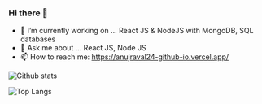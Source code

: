 ### Hi there 👋

<!--
**Anujraval24/anujraval24** is a ✨ _special_ ✨ repository because its `README.md` (this file) appears on your GitHub profile. -->

- 🔭 I’m currently working on ... React JS & NodeJS with MongoDB, SQL databases
- 💬 Ask me about ... React JS, Node JS
- 📫 How to reach me: https://anujraval24-github-io.vercel.app/

![Github stats](https://github-readme-stats.vercel.app/api?username=anujraval24&theme=nord&show_icons=true&count_private=true)

![Top Langs](https://github-readme-stats.vercel.app/api/top-langs/?username=anujraval24&hide=java&layout=compact)
